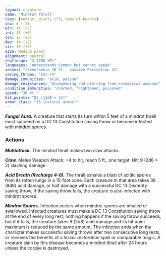 ```yaml
---
layout: creature
name: "Mindrot Thrall"
tags: [medium, plant, cr3, tome-of-beasts]
cha: 6 (-2)
wis: 14 (+2)
int: 11 (+0)
con: 17 (+3)
dex: 14 (+2)
str: 15 (+2)
size: Medium plant
alignment: neutral
challenge: "3 (700 XP)"
languages: "understands Common but cannot speak"
senses: "tremorsense 30 ft., passive Perception 12"
saving_throws: "Con +5"
damage_immunities: "acid, poison"
damage_resistances: "bludgeoning and piercing from nonmagical weapons"
condition_immunities: "charmed, frightened, poisoned"
speed: "30 ft."
hit_points: "82 (11d8 + 33)"
armor_class: "15 (natural armor)"
---
```


***Fungal Aura.*** A creature that starts its turn within 5 feet of a mindrot thrall must succeed on a DC 13 Constitution saving throw or become infected with mindrot spores.

### Actions

***Multiattack.*** The mindrot thrall makes two claw attacks.

***Claw.*** Melee Weapon Attack: +4 to hit, reach 5 ft., one target. Hit: 9 (2d6 + 2) slashing damage.

***Acid Breath (Recharge 4-6).*** The thrall exhales a blast of acidic spores from its rotten lungs in a 15-foot cone. Each creature in that area takes 36 (8d8) acid damage, or half damage with a successful DC 13 Dexterity saving throw. If the saving throw fails, the creature is also infected with mindrot spores.

***Mindrot Spores.*** Infection occurs when mindrot spores are inhaled or swallowed. Infected creatures must make a DC 13 Constitution saving throw at the end of every long rest; nothing happens if the saving throw succeeds, but if it fails, the creature takes 9 (2d8) acid damage and its hit point maximum is reduced by the same amount. The infection ends when the character makes successful saving throws after two consecutive long rests, or receives the benefits of a <i>lesser restoration</i> spell or comparable magic. A creature slain by this disease becomes a mindrot thrall after 24 hours unless the corpse is destroyed.
